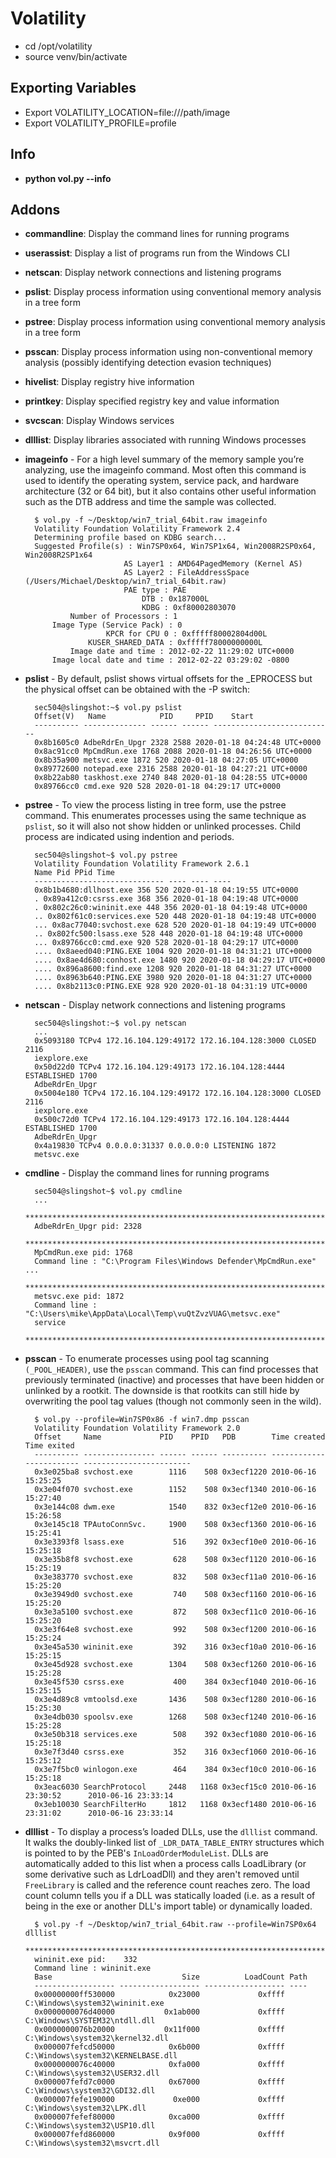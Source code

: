 # Volatility

- cd /opt/volatility
- source venv/bin/activate

## Exporting Variables

- Export VOLATILITY_LOCATION=file:///path/image
- Export VOLATILITY_PROFILE=profile

## Info

- **python vol.py --info**

## Addons

- **commandline**: Display the command lines for running programs
- **userassist**: Display a list of programs run from the Windows CLI
- **netscan**: Display network connections and listening programs
- **pslist**: Display process information using conventional memory analysis in a tree form
- **pstree**: Display process information using conventional memory analysis in a tree form
- **psscan**: Display process information using non-conventional memory analysis (possibly identifying
detection evasion techniques)
- **hivelist**: Display registry hive information
- **printkey**: Display specified registry key and value information
- **svcscan**: Display Windows services
- **dlllist**: Display libraries associated with running Windows processes

- **imageinfo** - For a high level summary of the memory sample you’re analyzing, use the imageinfo command. Most often this command is used to identify the operating system, service pack, and hardware architecture (32 or 64 bit), but it also contains other useful information such as the DTB address and time the sample was collected.

        $ vol.py -f ~/Desktop/win7_trial_64bit.raw imageinfo
        Volatility Foundation Volatility Framework 2.4
        Determining profile based on KDBG search...
        Suggested Profile(s) : Win7SP0x64, Win7SP1x64, Win2008R2SP0x64, Win2008R2SP1x64
                            AS Layer1 : AMD64PagedMemory (Kernel AS)
                            AS Layer2 : FileAddressSpace (/Users/Michael/Desktop/win7_trial_64bit.raw)
                            PAE type : PAE
                                DTB : 0x187000L
                                KDBG : 0xf80002803070
                Number of Processors : 1
            Image Type (Service Pack) : 0
                        KPCR for CPU 0 : 0xfffff80002804d00L
                    KUSER_SHARED_DATA : 0xfffff78000000000L
                Image date and time : 2012-02-22 11:29:02 UTC+0000
            Image local date and time : 2012-02-22 03:29:02 -0800

- **pslist** - By default, pslist shows virtual offsets for the _EPROCESS but the physical offset can be obtained with the -P switch:

        sec504@slingshot:~$ vol.py pslist
        Offset(V)   Name            PID     PPID    Start
        ---------- -------------- ------ ------ ---------------------------
        0x8b1605c0 AdbeRdrEn_Upgr 2328 2588 2020-01-18 04:24:48 UTC+0000
        0x8ac91cc0 MpCmdRun.exe 1768 2088 2020-01-18 04:26:56 UTC+0000
        0x8b35a900 metsvc.exe 1872 520 2020-01-18 04:27:05 UTC+0000
        0x89772600 notepad.exe 2316 2588 2020-01-18 04:27:21 UTC+0000
        0x8b22ab80 taskhost.exe 2740 848 2020-01-18 04:28:55 UTC+0000
        0x89766cc0 cmd.exe 920 528 2020-01-18 04:29:17 UTC+0000

- **pstree** - To view the process listing in tree form, use the pstree command. This enumerates processes using the same technique as `pslist`, so it will also not show hidden or unlinked processes. Child process are indicated using indention and periods.

        sec504@slingshot~$ vol.py pstree
        Volatility Foundation Volatility Framework 2.6.1
        Name Pid PPid Time
        ----------------------------- ---- ---- ----
        0x8b1b4680:dllhost.exe 356 520 2020-01-18 04:19:55 UTC+0000
        . 0x89a412c0:csrss.exe 368 356 2020-01-18 04:19:48 UTC+0000
        . 0x802c26c0:wininit.exe 448 356 2020-01-18 04:19:48 UTC+0000
        .. 0x802f61c0:services.exe 520 448 2020-01-18 04:19:48 UTC+0000
        ... 0x8ac77040:svchost.exe 628 520 2020-01-18 04:19:49 UTC+0000
        .. 0x802fc500:lsass.exe 528 448 2020-01-18 04:19:48 UTC+0000
        ... 0x89766cc0:cmd.exe 920 528 2020-01-18 04:29:17 UTC+0000
        .... 0x8aeed040:PING.EXE 1004 920 2020-01-18 04:31:21 UTC+0000
        .... 0x8ae4d680:conhost.exe 1480 920 2020-01-18 04:29:17 UTC+0000
        .... 0x896a8600:find.exe 1208 920 2020-01-18 04:31:27 UTC+0000
        .... 0x8963b640:PING.EXE 3980 920 2020-01-18 04:31:27 UTC+0000
        .... 0x8b2113c0:PING.EXE 928 920 2020-01-18 04:31:19 UTC+0000

- **netscan** - Display network connections and listening programs

        sec504@slingshot:~$ vol.py netscan
        ...
        0x5093180 TCPv4 172.16.104.129:49172 172.16.104.128:3000 CLOSED 2116
        iexplore.exe
        0x50d22d0 TCPv4 172.16.104.129:49173 172.16.104.128:4444 ESTABLISHED 1700
        AdbeRdrEn_Upgr
        0x5004e180 TCPv4 172.16.104.129:49172 172.16.104.128:3000 CLOSED 2116
        iexplore.exe
        0x500c72d0 TCPv4 172.16.104.129:49173 172.16.104.128:4444 ESTABLISHED 1700
        AdbeRdrEn_Upgr
        0x4a19830 TCPv4 0.0.0.0:31337 0.0.0.0:0 LISTENING 1872
        metsvc.exe


- **cmdline** - Display the command lines for running programs

        sec504@slingshot~$ vol.py cmdline
        ...
        ************************************************************************
        AdbeRdrEn_Upgr pid: 2328
        ************************************************************************
        MpCmdRun.exe pid: 1768
        Command line : "C:\Program Files\Windows Defender\MpCmdRun.exe" ...
        ************************************************************************
        metsvc.exe pid: 1872
        Command line : "C:\Users\mike\AppData\Local\Temp\vuQtZvzVUAG\metsvc.exe"
        service
        ************************************************************************

- **psscan** - To enumerate processes using pool tag scanning `(_POOL_HEADER)`, use the `psscan` command. This can find processes that previously terminated (inactive) and processes that have been hidden or unlinked by a rootkit. The downside is that rootkits can still hide by overwriting the pool tag values (though not commonly seen in the wild).

        $ vol.py --profile=Win7SP0x86 -f win7.dmp psscan
        Volatility Foundation Volatility Framework 2.0
        Offset     Name             PID    PPID   PDB        Time created             Time exited             
        ---------- ---------------- ------ ------ ---------- ------------------------ ------------------------ 
        0x3e025ba8 svchost.exe        1116    508 0x3ecf1220 2010-06-16 15:25:25                              
        0x3e04f070 svchost.exe        1152    508 0x3ecf1340 2010-06-16 15:27:40                              
        0x3e144c08 dwm.exe            1540    832 0x3ecf12e0 2010-06-16 15:26:58                              
        0x3e145c18 TPAutoConnSvc.     1900    508 0x3ecf1360 2010-06-16 15:25:41                              
        0x3e3393f8 lsass.exe           516    392 0x3ecf10e0 2010-06-16 15:25:18                              
        0x3e35b8f8 svchost.exe         628    508 0x3ecf1120 2010-06-16 15:25:19                              
        0x3e383770 svchost.exe         832    508 0x3ecf11a0 2010-06-16 15:25:20                              
        0x3e3949d0 svchost.exe         740    508 0x3ecf1160 2010-06-16 15:25:20                              
        0x3e3a5100 svchost.exe         872    508 0x3ecf11c0 2010-06-16 15:25:20                              
        0x3e3f64e8 svchost.exe         992    508 0x3ecf1200 2010-06-16 15:25:24                              
        0x3e45a530 wininit.exe         392    316 0x3ecf10a0 2010-06-16 15:25:15                              
        0x3e45d928 svchost.exe        1304    508 0x3ecf1260 2010-06-16 15:25:28                              
        0x3e45f530 csrss.exe           400    384 0x3ecf1040 2010-06-16 15:25:15                              
        0x3e4d89c8 vmtoolsd.exe       1436    508 0x3ecf1280 2010-06-16 15:25:30                              
        0x3e4db030 spoolsv.exe        1268    508 0x3ecf1240 2010-06-16 15:25:28                              
        0x3e50b318 services.exe        508    392 0x3ecf1080 2010-06-16 15:25:18                              
        0x3e7f3d40 csrss.exe           352    316 0x3ecf1060 2010-06-16 15:25:12                              
        0x3e7f5bc0 winlogon.exe        464    384 0x3ecf10c0 2010-06-16 15:25:18                              
        0x3eac6030 SearchProtocol     2448   1168 0x3ecf15c0 2010-06-16 23:30:52      2010-06-16 23:33:14     
        0x3eb10030 SearchFilterHo     1812   1168 0x3ecf1480 2010-06-16 23:31:02      2010-06-16 23:33:14 

- **dlllist** - To display a process’s loaded DLLs, use the `dlllist` command. It walks the doubly-linked list of `_LDR_DATA_TABLE_ENTRY` structures which is pointed to by the PEB's `InLoadOrderModuleList`. DLLs are automatically added to this list when a process calls LoadLibrary (or some derivative such as LdrLoadDll) and they aren't removed until `FreeLibrary` is called and the reference count reaches zero. The load count column tells you if a DLL was statically loaded (i.e. as a result of being in the exe or another DLL's import table) or dynamically loaded.

        $ vol.py -f ~/Desktop/win7_trial_64bit.raw --profile=Win7SP0x64 dlllist 
        ************************************************************************
        wininit.exe pid:    332
        Command line : wininit.exe
        Base                             Size          LoadCount Path
        ------------------ ------------------ ------------------ ----
        0x00000000ff530000            0x23000             0xffff C:\Windows\system32\wininit.exe
        0x0000000076d40000           0x1ab000             0xffff C:\Windows\SYSTEM32\ntdll.dll
        0x0000000076b20000           0x11f000             0xffff C:\Windows\system32\kernel32.dll
        0x000007fefcd50000            0x6b000             0xffff C:\Windows\system32\KERNELBASE.dll
        0x0000000076c40000            0xfa000             0xffff C:\Windows\system32\USER32.dll
        0x000007fefd7c0000            0x67000             0xffff C:\Windows\system32\GDI32.dll
        0x000007fefe190000             0xe000             0xffff C:\Windows\system32\LPK.dll
        0x000007fefef80000            0xca000             0xffff C:\Windows\system32\USP10.dll
        0x000007fefd860000            0x9f000             0xffff C:\Windows\system32\msvcrt.dll
    
